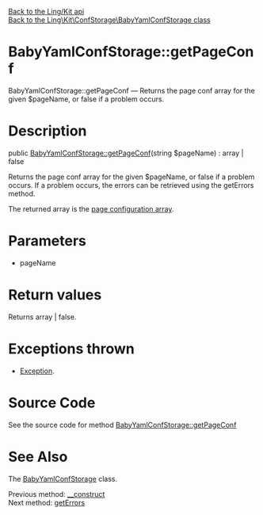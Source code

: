 [Back to the Ling/Kit api](https://github.com/lingtalfi/Kit/blob/master/doc/api/Ling/Kit.md)<br>
[Back to the Ling\Kit\ConfStorage\BabyYamlConfStorage class](https://github.com/lingtalfi/Kit/blob/master/doc/api/Ling/Kit/ConfStorage/BabyYamlConfStorage.md)


BabyYamlConfStorage::getPageConf
================



BabyYamlConfStorage::getPageConf — Returns the page conf array for the given $pageName, or false if a problem occurs.




Description
================


public [BabyYamlConfStorage::getPageConf](https://github.com/lingtalfi/Kit/blob/master/doc/api/Ling/Kit/ConfStorage/BabyYamlConfStorage/getPageConf.md)(string $pageName) : array | false




Returns the page conf array for the given $pageName, or false if a problem occurs.
If a problem occurs, the errors can be retrieved using the getErrors method.

The returned array is the [page configuration array](https://github.com/lingtalfi/Kit/blob/master/README.md#the-kit-configuration-array).




Parameters
================


- pageName

    


Return values
================

Returns array | false.


Exceptions thrown
================

- [Exception](http://php.net/manual/en/class.exception.php).&nbsp;







Source Code
===========
See the source code for method [BabyYamlConfStorage::getPageConf](https://github.com/lingtalfi/Kit/blob/master/ConfStorage/BabyYamlConfStorage.php#L86-L114)


See Also
================

The [BabyYamlConfStorage](https://github.com/lingtalfi/Kit/blob/master/doc/api/Ling/Kit/ConfStorage/BabyYamlConfStorage.md) class.

Previous method: [__construct](https://github.com/lingtalfi/Kit/blob/master/doc/api/Ling/Kit/ConfStorage/BabyYamlConfStorage/__construct.md)<br>Next method: [getErrors](https://github.com/lingtalfi/Kit/blob/master/doc/api/Ling/Kit/ConfStorage/BabyYamlConfStorage/getErrors.md)<br>

